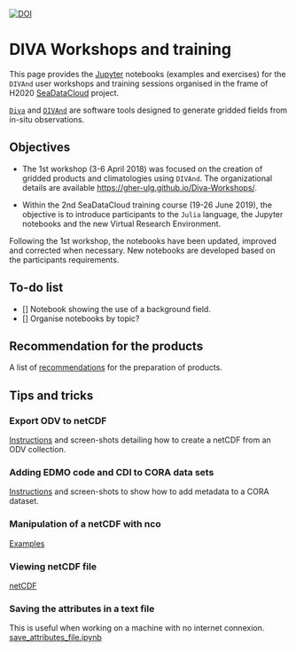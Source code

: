 [![DOI](https://zenodo.org/badge/108153788.svg)](https://zenodo.org/badge/latestdoi/108153788)

# DIVA Workshops and training

This page provides the [Jupyter](https://jupyter.org/) notebooks (examples and exercises) for the `DIVAnd` user workshops and training sessions organised in the frame of H2020 [SeaDataCloud](https://www.seadatanet.org/) project.     

[`Diva`](https://github.com/gher-ulg/DIVA) and [`DIVAnd`](https://github.com/gher-ulg/divand.jl) are software tools designed to generate gridded fields from in-situ observations.

## Objectives

* The 1st workshop (3-6 April 2018) was focused on the creation of gridded products and climatologies using `DIVAnd`. The organizational details are available https://gher-ulg.github.io/Diva-Workshops/.

* Within the 2nd SeaDataCloud training course (19-26 June 2019), the objective is to introduce participants to the `Julia` language, the Jupyter notebooks and the new Virtual Research Environment.

Following the 1st workshop, the notebooks have been updated, improved and corrected when necessary. New notebooks are developed based on the participants requirements.

## To-do list

- [] Notebook showing the use of a background field.
- [] Organise notebooks by topic?

## Recommendation for the products

A list of [recommendations](climato_recommendation.md) for the preparation of products.

## Tips and tricks

### Export ODV to netCDF

[Instructions](ODV_netCDF_export.md) and screen-shots detailing how to create a netCDF
from an ODV collection.

### Adding EDMO code and CDI to CORA data sets

[Instructions](ODV_EDMO_CDI.md) and screen-shots to show how to add metadata to a CORA
dataset.

### Manipulation of a netCDF with nco

[Examples](cutting_netcdf.md)

### Viewing netCDF file

[netCDF](netCDV_viewing.md)

### Saving the attributes in a text file

This is useful when working on a machine with no internet connexion.
[save_attributes_file.ipynb](notebooks/postprocessing/save_attributes_file.ipynb)
